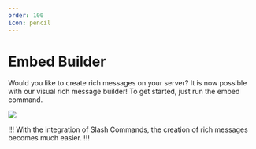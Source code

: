 ```yaml
---
order: 100
icon: pencil
---
```


# Embed Builder

Would you like to create rich messages on your server? It is now possible with our visual rich message builder! To get started, just run the embed command.

![](https://cdn.discordapp.com/attachments/925135972251881482/925144978664067162/embedbuilderpingu.png)

!!!
With the integration of Slash Commands, the creation of rich messages becomes much easier.
!!!
